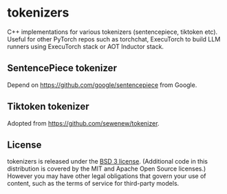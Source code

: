 # tokenizers
C++ implementations for various tokenizers (sentencepiece, tiktoken etc). Useful for other PyTorch repos such as torchchat, ExecuTorch to build LLM runners using ExecuTorch stack or AOT Inductor stack.


## SentencePiece tokenizer
Depend on https://github.com/google/sentencepiece from Google.

## Tiktoken tokenizer
Adopted from https://github.com/sewenew/tokenizer.

## License

tokenizers is released under the [BSD 3 license](LICENSE). (Additional
code in this distribution is covered by the MIT and Apache Open Source
licenses.) However you may have other legal obligations that govern
your use of content, such as the terms of service for third-party
models.
